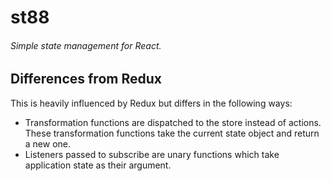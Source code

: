 # st88

###### Simple state management for React.

## Differences from Redux
This is heavily influenced by Redux but differs in the following ways:

- Transformation functions are dispatched to the store instead of actions. These transformation functions take the current state object and return a new one.
- Listeners passed to subscribe are unary functions which take application state as their argument.
